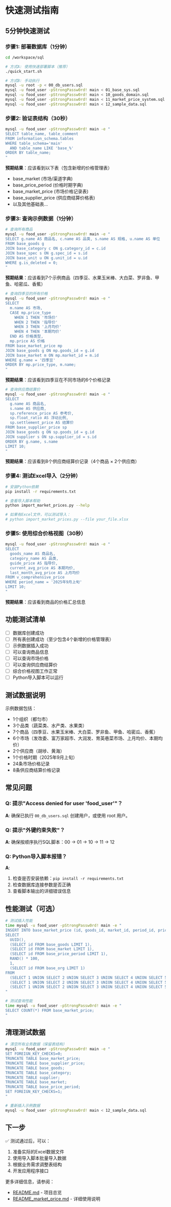 # 快速测试指南

## 5分钟快速测试

### 步骤1: 部署数据库（1分钟）

```bash
cd /workspace/sql

# 方式A: 使用快速部署脚本（推荐）
./quick_start.sh

# 方式B: 手动执行
mysql -u root -p < 00_db_users.sql
mysql -u food_user -pStrongPassw0rd! main < 01_base_sys.sql
mysql -u food_user -pStrongPassw0rd! main < 10_goods_domain.sql
mysql -u food_user -pStrongPassw0rd! main < 11_market_price_system.sql
mysql -u food_user -pStrongPassw0rd! main < 12_sample_data.sql
```

### 步骤2: 验证表结构（30秒）

```bash
mysql -u food_user -pStrongPassw0rd! main -e "
SELECT table_name, table_comment 
FROM information_schema.tables 
WHERE table_schema='main' 
  AND table_name LIKE 'base_%' 
ORDER BY table_name;
"
```

**预期结果**：应该看到以下表（包含新增的价格管理表）
- base_market (市场/渠道字典)
- base_price_period (价格时期字典)
- base_market_price (市场价格记录表)
- base_supplier_price (供应商结算价格表)
- 以及其他基础表...

### 步骤3: 查询示例数据（1分钟）

```bash
# 查询所有商品
mysql -u food_user -pStrongPassw0rd! main -e "
SELECT g.name AS 商品名, c.name AS 品类, s.name AS 规格, u.name AS 单位
FROM base_goods g
JOIN base_category c ON g.category_id = c.id
JOIN base_spec s ON g.spec_id = s.id
JOIN base_unit u ON g.unit_id = u.id
WHERE g.is_deleted = 0;
"
```

**预期结果**：应该看到7个示例商品（四季豆、水果玉米棒、大白菜、罗非鱼、甲鱼、哈密瓜、香蕉）

```bash
# 查询四季豆的所有价格
mysql -u food_user -pStrongPassw0rd! main -e "
SELECT 
  m.name AS 市场,
  CASE mp.price_type
    WHEN 1 THEN '市场价'
    WHEN 2 THEN '指导价'
    WHEN 3 THEN '上月均价'
    WHEN 4 THEN '本期均价'
  END AS 价格类型,
  mp.price AS 价格
FROM base_market_price mp
JOIN base_goods g ON mp.goods_id = g.id
JOIN base_market m ON mp.market_id = m.id
WHERE g.name = '四季豆'
ORDER BY mp.price_type, m.name;
"
```

**预期结果**：应该看到四季豆在不同市场的6个价格记录

```bash
# 查询供应商结算价
mysql -u food_user -pStrongPassw0rd! main -e "
SELECT 
  g.name AS 商品名,
  s.name AS 供应商,
  sp.reference_price AS 参考价,
  sp.float_ratio AS 浮动比例,
  sp.settlement_price AS 结算价
FROM base_supplier_price sp
JOIN base_goods g ON sp.goods_id = g.id
JOIN supplier s ON sp.supplier_id = s.id
ORDER BY g.name, s.name
LIMIT 10;
"
```

**预期结果**：应该看到8个供应商结算价记录（4个商品 × 2个供应商）

### 步骤4: 测试Excel导入（2分钟）

```bash
# 安装Python依赖
pip install -r requirements.txt

# 查看导入脚本帮助
python import_market_prices.py --help

# 如果有Excel文件，可以测试导入：
# python import_market_prices.py --file your_file.xlsx
```

### 步骤5: 使用综合价格视图（30秒）

```bash
mysql -u food_user -pStrongPassw0rd! main -e "
SELECT 
  goods_name AS 商品名,
  category_name AS 品类,
  guide_price AS 指导价,
  current_avg_price AS 本期均价,
  last_month_avg_price AS 上月均价
FROM v_comprehensive_price
WHERE period_name = '2025年9月上旬'
LIMIT 10;
"
```

**预期结果**：应该看到商品的价格汇总信息

## 功能测试清单

- [ ] 数据库创建成功
- [ ] 所有表创建成功（至少包含4个新增的价格管理表）
- [ ] 示例数据插入成功
- [ ] 可以查询商品信息
- [ ] 可以查询市场价格
- [ ] 可以查询供应商结算价
- [ ] 综合价格视图工作正常
- [ ] Python导入脚本可以运行

## 测试数据说明

示例数据包括：
- 1个组织（都匀市）
- 3个品类（蔬菜类、水产类、水果类）
- 7个商品（四季豆、水果玉米棒、大白菜、罗非鱼、甲鱼、哈密瓜、香蕉）
- 6个市场（发改委、富万家超市、大润发、育英巷菜市场、上月均价、本期均价）
- 2个供应商（胡埗、黄海）
- 1个价格时期（2025年9月上旬）
- 24条市场价格记录
- 8条供应商结算价格记录

## 常见问题

### Q: 提示"Access denied for user 'food_user'"？
**A**: 确保已执行 `00_db_users.sql` 创建用户，或使用 root 用户。

### Q: 提示"外键约束失败"？
**A**: 确保按顺序执行SQL脚本：00 → 01 → 10 → 11 → 12

### Q: Python导入脚本报错？
**A**: 
1. 检查是否安装依赖：`pip install -r requirements.txt`
2. 检查数据库连接参数是否正确
3. 查看脚本输出的详细错误信息

## 性能测试（可选）

```bash
# 测试插入性能
time mysql -u food_user -pStrongPassw0rd! main -e "
INSERT INTO base_market_price (id, goods_id, market_id, period_id, price, price_type, org_id)
SELECT 
  UUID(),
  (SELECT id FROM base_goods LIMIT 1),
  (SELECT id FROM base_market LIMIT 1),
  (SELECT id FROM base_price_period LIMIT 1),
  RAND() * 100,
  1,
  (SELECT id FROM base_org LIMIT 1)
FROM 
  (SELECT 1 UNION SELECT 2 UNION SELECT 3 UNION SELECT 4 UNION SELECT 5) t1,
  (SELECT 1 UNION SELECT 2 UNION SELECT 3 UNION SELECT 4 UNION SELECT 5) t2,
  (SELECT 1 UNION SELECT 2 UNION SELECT 3 UNION SELECT 4 UNION SELECT 5) t3;
"

# 测试查询性能
time mysql -u food_user -pStrongPassw0rd! main -e "
SELECT COUNT(*) FROM base_market_price;
"
```

## 清理测试数据

```bash
# 清空所有业务数据（保留表结构）
mysql -u food_user -pStrongPassw0rd! main -e "
SET FOREIGN_KEY_CHECKS=0;
TRUNCATE TABLE base_market_price;
TRUNCATE TABLE base_supplier_price;
TRUNCATE TABLE base_goods;
TRUNCATE TABLE base_category;
TRUNCATE TABLE supplier;
TRUNCATE TABLE base_market;
TRUNCATE TABLE base_price_period;
SET FOREIGN_KEY_CHECKS=1;
"

# 重新插入示例数据
mysql -u food_user -pStrongPassw0rd! main < 12_sample_data.sql
```

## 下一步

✅ 测试通过后，可以：
1. 准备实际的Excel数据文件
2. 使用导入脚本批量导入数据
3. 根据业务需求调整表结构
4. 开发应用程序接口

更多详细信息，请参阅：
- [README.md](README.md) - 项目总览
- [README_market_price.md](README_market_price.md) - 详细使用说明
